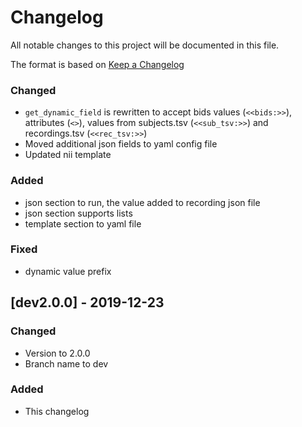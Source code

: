 # Changelog
All notable changes to this project will be documented in this file.

The format is based on [Keep a Changelog](https://keepachangelog.com/en/1.0.0/)

### Changed
- `get_dynamic_field` is rewritten to accept bids values (`<<bids:>>`), 
attributes (`<>`), values from subjects.tsv (`<<sub_tsv:>>`) and recordings.tsv 
(`<<rec_tsv:>>`)
- Moved additional json fields to yaml config file
- Updated nii template

### Added
- json section to run, the value added to recording json file
- json section supports lists
- template section to yaml file

### Fixed
- dynamic value prefix

## [dev2.0.0] - 2019-12-23

### Changed
- Version to 2.0.0
- Branch name to dev

### Added
- This changelog
